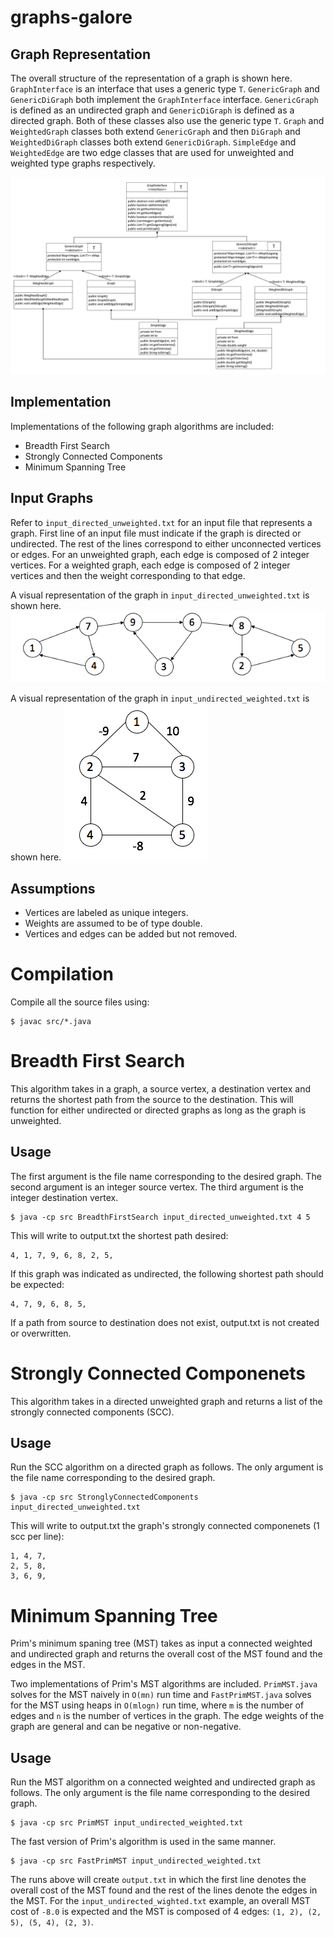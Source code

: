 
# graphs-galore

## Graph Representation

The overall structure of the representation of a graph is shown here. `GraphInterface` is an interface that uses a generic type `T`. `GenericGraph` and `GenericDiGraph` both implement the `GraphInterface` interface. `GenericGraph` is defined as an undirected graph and `GenericDiGraph` is defined as a directed graph. Both of these classes also use the generic type `T`. `Graph` and `WeightedGraph` classes both extend `GenericGraph` and then `DiGraph` and `WeightedDiGraph` classes both extend `GenericDiGraph`. `SimpleEdge` and `WeightedEdge` are two edge classes that are used for unweighted and weighted type graphs respectively.

![graphsUML](images/graphsUML.png)

## Implementation

Implementations of the following graph algorithms are included:

- Breadth First Search
- Strongly Connected Components
- Minimum Spanning Tree

## Input Graphs

Refer to `input_directed_unweighted.txt` for an input file that represents a graph. First line of an input file must indicate if the graph is directed or undirected. The rest of the lines correspond to either unconnected vertices or edges. For an unweighted graph, each edge is composed of 2 integer vertices. For a weighted graph, each edge is composed of 2 integer vertices and then the weight corresponding to that edge.

A visual representation of the graph in `input_directed_unweighted.txt` is shown here.
![input_directed_unweighted](images/input_directed_unweighted.png)

A visual representation of the graph in `input_undirected_weighted.txt` is shown here.
![input_undirected_weighted](images/input_undirected_weighted.png)

## Assumptions

- Vertices are labeled as unique integers.
- Weights are assumed to be of type double.
- Vertices and edges can be added but not removed.

# Compilation

Compile all the source files using:
```
$ javac src/*.java
```

# Breadth First Search

This algorithm takes in a graph, a source vertex, a destination vertex and returns the shortest path from the source to the destination. This will function for either undirected or directed graphs as long as the graph is unweighted.

## Usage

The first argument is the file name corresponding to the desired graph. The second argument is an integer source vertex. The third argument is the integer destination vertex.
```
$ java -cp src BreadthFirstSearch input_directed_unweighted.txt 4 5
```

This will write to output.txt the shortest path desired:
```
4, 1, 7, 9, 6, 8, 2, 5,
```

If this graph was indicated as undirected, the following shortest path should be expected:
```
4, 7, 9, 6, 8, 5, 
```

If a path from source to destination does not exist, output.txt is not created or overwritten.

# Strongly Connected Componenets

This algorithm takes in a directed unweighted graph and returns a list of the strongly connected components (SCC).

## Usage

Run the SCC algorithm on a directed graph as follows. The only argument is the file name corresponding to the desired graph.
```
$ java -cp src StronglyConnectedComponents input_directed_unweighted.txt
```
This will write to output.txt the graph's strongly connected componenets (1 scc per line):
```
1, 4, 7,
2, 5, 8,
3, 6, 9, 
```

# Minimum Spanning Tree

Prim's minimum spaning tree (MST) takes as input a connected weighted and undirected graph and returns the overall cost of the MST found and the edges in the MST.

Two implementations of Prim's MST algorithms are included. `PrimMST.java` solves for the MST naively in `O(mn)` run time and `FastPrimMST.java` solves for the MST using heaps in `O(mlogn)` run time, where `m` is the number of edges and `n` is the number of vertices in the graph. The edge weights of the graph are general and can be negative or non-negative.

## Usage

Run the MST algorithm on a connected weighted and undirected graph as follows. The only argument is the file name corresponding to the desired graph.
```
$ java -cp src PrimMST input_undirected_weighted.txt
```

The fast version of Prim's algorithm is used in the same manner.
```
$ java -cp src FastPrimMST input_undirected_weighted.txt
```

The runs above will create `output.txt` in which the first line denotes the overall cost of the MST found and the rest of the lines denote the edges in the MST. For the `input_undirected_wighted.txt` example, an overall MST cost of `-8.0` is expected and the MST is composed of 4 edges: `(1, 2), (2, 5), (5, 4), (2, 3)`.
